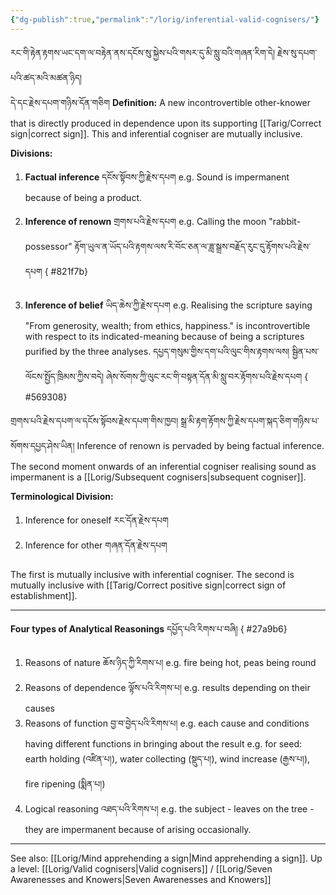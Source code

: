 ```yaml
---
{"dg-publish":true,"permalink":"/lorig/inferential-valid-cognisers/"}
---
```


རང་གི་རྟེན་རྟགས་ཡང་དག་ལ་བརྟེན་ནས་དངོས་སུ་སྐྱེས་པའི་གསར་དུ་མི་སླུ་བའི་གཞན་རིག་དེ། རྗེས་སུ་དཔག་པའི་ཚད་མའི་མཚན་ཉིད།<br>དེ་དང་རྗེས་དཔག་གཉིས་དོན་གཅིག
**Definition:** A new incontrovertible other-knower that is directly produced in dependence upon its supporting [[Tarig/Correct sign\|correct sign]].
This and inferential cogniser are mutually inclusive.

**Divisions:**
1. **Factual inference** དངོས་སྟོབས་ཀྱི་རྗེས་དཔག
   e.g. Sound is impermanent because of being a product.
2. **Inference of renown** གྲགས་པའི་རྗེས་དཔག
   e.g. Calling the moon "rabbit-possessor" རྟོག་ཡུལ་ན་ཡོད་པའི་རྟགས་ལས་རི་བོང་ཅན་ལ་ཟླ་སྒྲས་བརྗོད་རུང་དུ་རྟོགས་པའི་རྗེས་དཔག
{ #821f7b}

3. **Inference of belief** ཡིད་ཆེས་ཀྱི་རྗེས་དཔག
   e.g. Realising the scripture saying "From generosity, wealth; from ethics, happiness." is incontrovertible with respect to its indicated-meaning because of being a scriptures purified by the three analyses. དཔྱད་གསུམ་གྱིས་དག་པའི་ལུང་གིས་རྟགས་ལས། སྦྱིན་པས་ལོངས་སྤྱོད་ཁྲིམས་ཀྱིས་བདེ། ཞེས་སོགས་ཀྱི་ལུང་རང་གི་བསྟན་དོན་མི་སླུ་བར་རྟོགས་པའི་རྗེས་དཔག
{ #569308}


གྲགས་པའི་རྗེས་དཔག་ལ་དངོས་སྟོབས་རྗེས་དཔག་གིས་ཁྱབ། སྒྲ་མི་རྟག་རྟོགས་ཀྱི་རྗེས་དཔག་སྐད་ཅིག་གཉིས་པ་སོགས་དཔྱད་ཤེས་ཡིན།
Inference of renown is pervaded by being factual inference.
The second moment onwards of an inferential cogniser realising sound as impermanent is a [[Lorig/Subsequent cognisers\|subsequent cogniser]].

**Terminological Division:**
1. Inference for oneself རང་དོན་རྗེས་དཔག
2. Inference for other གཞན་དོན་རྗེས་དཔག

The first is mutually inclusive with inferential cogniser.
The second is mutually inclusive with [[Tarig/Correct positive sign\|correct sign of establishment]].

---
**Four types of Analytical Reasonings** དཔྱོད་པའི་རིགས་པ་བཞི།
{ #27a9b6}

1. Reasons of nature ཆོས་ཉིད་ཀྱི་རིགས་པ།
   e.g. fire being hot, peas being round
2. Reasons of dependence ལྟོས་པའི་རིགས་པ།
   e.g. results depending on their causes
3. Reasons of function བྱ་བ་བྱེད་པའི་རིགས་པ།
   e.g. each cause and conditions having different functions in bringing about the result
   e.g. for seed: earth holding (འཛིན་པ།), water collecting (སྡུད་པ།), wind increase (རྒྱས་པ།), fire ripening (སྨིན་པ།)
4. Logical reasoning འཐད་པའི་རིགས་པ།
   e.g. the subject - leaves on the tree - they are impermanent because of arising occasionally.

---
See also: [[Lorig/Mind apprehending a sign\|Mind apprehending a sign]].
Up a level: [[Lorig/Valid cognisers\|Valid cognisers]] / [[Lorig/Seven Awarenesses and Knowers\|Seven Awarenesses and Knowers]]
